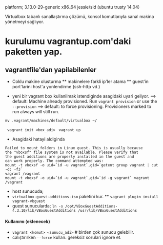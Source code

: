  platform; 3.13.0-29-generic x86_64 jessie/sid (ubuntu trusty 14.04) 

Virtualbox tabanlı sanallaştırma çözümü, konsol komutlarıyla sanal makina
yönetmeyi sağlıyor.

# kurulumu vagrantup.com'daki paketten yap.

## vagrantfile'dan yapilabilenler

* Coklu makine olusturma 
** makinelere farkli ip'ler atama
** guest'in port'larini host'a yonlendirme (ssh-http vd.)

* yeni bir vagrant box kullanilmak istendiginde asagidaki uyari geliyor.
==> default: Machine already provisioned. Run `vagrant provision` or use the `--provision`
==> default: to force provisioning. Provisioners marked to run always will still run.
```
mv .vagrant/machines/default/virtualbox ~/
```
` vagrant init <box_adi>`
` vagrant up`

* Asagidaki hatayi aldiginda 
```
Failed to mount folders in Linux guest. This is usually because
the "vboxsf" file system is not available. Please verify that
the guest additions are properly installed in the guest and
can work properly. The command attempted was:
mount -t vboxsf -o uid=`id -u vagrant`,gid=`getent group vagrant | cut -d: -f3`
vagrant /vagrant
mount -t vboxsf -o uid=`id -u vagrant`,gid=`id -g vagrant` vagrant /vagrant
```
* host sunucuda;
* `virtualbox-guest-additions-iso` paketini kur.
** `vagrant plugin install vagrant-vbguest`
* guest sunucularda; `ln -s /opt/VBoxGuestAdditions-4.3.10/lib/VBoxGuestAdditions
/usr/lib/VBoxGuestAdditions`

#### Kullanımı (eklenecek)
* `vagrant <komut> <sunucu_adi>` # birden çok sunucu gelebilir.
* calıştırırken `--force`  kullan. gereksiz sorulari ignore et.
